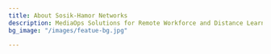 ```yaml
---
title: About Sosik-Hamor Networks
description: MediaOps Solutions for Remote Workforce and Distance Learning
bg_image: "/images/featue-bg.jpg"

---
```

